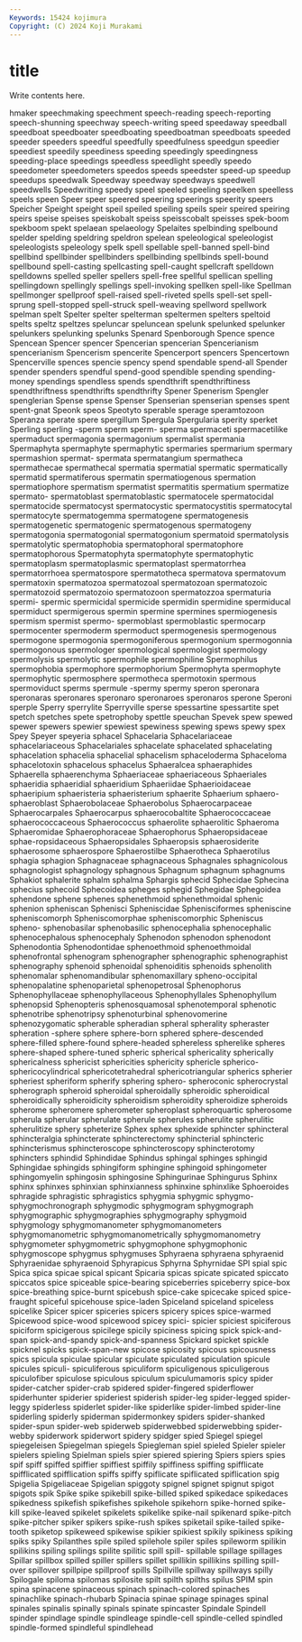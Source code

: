 ```yaml
---
Keywords: 15424 kojimura
Copyright: (C) 2024 Koji Murakami
---
```


# title

Write contents here.



hmaker speechmaking speechment speech-reading
speech-reporting speech-shunning speechway speech-writing speed speedaway speedball speedboat speedboater speedboating
speedboatman speedboats speeded speeder speeders speedful speedfully speedfulness speedgun speedier
speediest speedily speediness speeding speedingly speedingness speeding-place speedings speedless speedlight
speedly speedo speedometer speedometers speedos speeds speedster speed-up speedup speedups
speedwalk Speedway speedway speedways speedwell speedwells Speedwriting speedy speel speeled
speeling speelken speelless speels speen Speer speer speered speering speerings
speerity speers Speicher Speight speight speil speiled speiling speils speir
speired speiring speirs speise speises speiskobalt speiss speisscobalt speisses spek-boom
spekboom spekt spelaean spelaeology Spelaites spelbinding spelbound spelder spelding speldring
speldron spelean speleological speleologist speleologists speleology spelk spell spellable spell-banned
spell-bind spellbind spellbinder spellbinders spellbinding spellbinds spell-bound spellbound spell-casting spellcasting
spell-caught spellcraft spelldown spelldowns spelled speller spellers spell-free spellful spellican
spelling spellingdown spellingly spellings spell-invoking spellken spell-like Spellman spellmonger spellproof
spell-raised spell-riveted spells spell-set spell-sprung spell-stopped spell-struck spell-weaving spellword spellwork
spelman spelt Spelter spelter spelterman speltermen spelters speltoid spelts speltz
speltzes speluncar speluncean spelunk spelunked spelunker spelunkers spelunking spelunks Spenard
Spenborough Spence spence Spencean Spencer spencer Spencerian spencerian Spencerianism spencerianism
Spencerism spencerite Spencerport spencers Spencertown Spencerville spences spencie spency spend
spendable spend-all Spender spender spenders spendful spend-good spendible spending spending-money
spendings spendless spends spendthrift spendthriftiness spendthriftness spendthrifts spendthrifty Spener Spenerism
Spengler spenglerian Spense spense Spenser Spenserian spenserian spenses spent spent-gnat
Speonk speos Speotyto sperable sperage speramtozoon Speranza sperate spere spergillum
Spergula Spergularia sperity sperket Sperling sperling -sperm sperm sperm- sperma
spermaceti spermacetilike spermaduct spermagonia spermagonium spermalist spermania Spermaphyta spermaphyte spermaphytic
spermaries spermarium spermary spermashion spermat- spermata spermatangium spermatheca spermathecae spermathecal
spermatia spermatial spermatic spermatically spermatid spermatiferous spermatin spermatiogenous spermation spermatiophore
spermatism spermatist spermatitis spermatium spermatize spermato- spermatoblast spermatoblastic spermatocele spermatocidal
spermatocide spermatocyst spermatocystic spermatocystitis spermatocytal spermatocyte spermatogemma spermatogene spermatogenesis spermatogenetic
spermatogenic spermatogenous spermatogeny spermatogonia spermatogonial spermatogonium spermatoid spermatolysis spermatolytic spermatophobia
spermatophoral spermatophore spermatophorous Spermatophyta spermatophyte spermatophytic spermatoplasm spermatoplasmic spermatoplast spermatorrhea
spermatorrhoea spermatospore spermatotheca spermatova spermatovum spermatoxin spermatozoa spermatozoal spermatozoan spermatozoic
spermatozoid spermatozoio spermatozoon spermatozzoa spermaturia spermi- spermic spermicidal spermicide spermidin
spermidine spermiducal spermiduct spermigerous spermin spermine spermines spermiogenesis spermism spermist
spermo- spermoblast spermoblastic spermocarp spermocenter spermoderm spermoduct spermogenesis spermogenous spermogone
spermogonia spermogoniferous spermogonium spermogonnia spermogonous spermologer spermological spermologist spermology spermolysis
spermolytic spermophile spermophiline Spermophilus spermophobia spermophore spermophorium Spermophyta spermophyte spermophytic
spermosphere spermotheca spermotoxin spermous spermoviduct sperms spermule -spermy spermy speron
speronara speronaras speronares speronaro speronaroes speronaros sperone Speroni sperple Sperry
sperrylite Sperryville sperse spessartine spessartite spet spetch spetches spete spetrophoby
spettle speuchan Spevek spew spewed spewer spewers spewier spewiest spewiness
spewing spews spewy spex Spey Speyer speyeria sphacel Sphacelaria Sphacelariaceae
sphacelariaceous Sphacelariales sphacelate sphacelated sphacelating sphacelation sphacelia sphacelial sphacelism sphaceloderma
Sphaceloma sphacelotoxin sphacelous sphacelus Sphaeralcea sphaeraphides Sphaerella sphaerenchyma Sphaeriaceae sphaeriaceous
Sphaeriales sphaeridia sphaeridial sphaeridium Sphaeriidae Sphaerioidaceae sphaeripium sphaeristeria sphaeristerium sphaerite
Sphaerium sphaero- sphaeroblast Sphaerobolaceae Sphaerobolus Sphaerocarpaceae Sphaerocarpales Sphaerocarpus sphaerocobaltite Sphaerococcaceae
sphaerococcaceous Sphaerococcus sphaerolite sphaerolitic Sphaeroma Sphaeromidae Sphaerophoraceae Sphaerophorus Sphaeropsidaceae sphae-ropsidaceous
Sphaeropsidales Sphaeropsis sphaerosiderite sphaerosome sphaerospore Sphaerostilbe Sphaerotheca Sphaerotilus sphagia sphagion
Sphagnaceae sphagnaceous Sphagnales sphagnicolous sphagnologist sphagnology sphagnous Sphagnum sphagnum sphagnums
Sphakiot sphalerite sphalm sphalma Sphargis sphecid Sphecidae Sphecina sphecius sphecoid
Sphecoidea spheges sphegid Sphegidae Sphegoidea sphendone sphene sphenes sphenethmoid sphenethmoidal
sphenic sphenion spheniscan Sphenisci Spheniscidae Sphenisciformes spheniscine spheniscomorph Spheniscomorphae spheniscomorphic
Spheniscus spheno- sphenobasilar sphenobasilic sphenocephalia sphenocephalic sphenocephalous sphenocephaly Sphenodon sphenodon
sphenodont Sphenodontia Sphenodontidae sphenoethmoid sphenoethmoidal sphenofrontal sphenogram sphenographer sphenographic sphenographist
sphenography sphenoid sphenoidal sphenoiditis sphenoids sphenolith sphenomalar sphenomandibular sphenomaxillary spheno-occipital
sphenopalatine sphenoparietal sphenopetrosal Sphenophorus Sphenophyllaceae sphenophyllaceous Sphenophyllales Sphenophyllum sphenopsid Sphenopteris
sphenosquamosal sphenotemporal sphenotic sphenotribe sphenotripsy sphenoturbinal sphenovomerine sphenozygomatic spherable spheradian
spheral spherality spheraster spheration -sphere sphere sphere-born sphered sphere-descended sphere-filled
sphere-found sphere-headed sphereless spherelike spheres sphere-shaped sphere-tuned spheric spherical sphericality
spherically sphericalness sphericist sphericities sphericity sphericle spherico- sphericocylindrical sphericotetrahedral sphericotriangular
spherics spherier spheriest spheriform spherify sphering sphero- spheroconic spherocrystal spherograph
spheroid spheroidal spheroidally spheroidic spheroidical spheroidically spheroidicity spheroidism spheroidity spheroidize
spheroids spherome spheromere spherometer spheroplast spheroquartic spherosome spherula spherular spherulate
spherule spherules spherulite spherulitic spherulitize sphery spheterize Sphex sphex sphexide
sphincter sphincteral sphincteralgia sphincterate sphincterectomy sphincterial sphincteric sphincterismus sphincteroscope sphincteroscopy
sphincterotomy sphincters sphindid Sphindidae Sphindus sphingal sphinges sphingid Sphingidae sphingids
sphingiform sphingine sphingoid sphingometer sphingomyelin sphingosin sphingosine Sphingurinae Sphingurus Sphinx
sphinx sphinxes sphinxian sphinxianness sphinxine sphinxlike Sphoeroides sphragide sphragistic sphragistics
sphygmia sphygmic sphygmo- sphygmochronograph sphygmodic sphygmogram sphygmograph sphygmographic sphygmographies sphygmography
sphygmoid sphygmology sphygmomanometer sphygmomanometers sphygmomanometric sphygmomanometrically sphygmomanometry sphygmometer sphygmometric sphygmophone
sphygmophonic sphygmoscope sphygmus sphygmuses Sphyraena sphyraena sphyraenid Sphyraenidae sphyraenoid Sphyrapicus
Sphyrna Sphyrnidae SPI spial spic Spica spica spicae spical spicant
Spicaria spicas spicate spicated spiccato spiccatos spice spiceable spice-bearing spiceberries
spiceberry spice-box spice-breathing spice-burnt spicebush spice-cake spicecake spiced spice-fraught spiceful
spicehouse spice-laden Spiceland spiceland spiceless spicelike Spicer spicer spiceries spicers
spicery spices spice-warmed Spicewood spice-wood spicewood spicey spici- spicier spiciest
spiciferous spiciform spicigerous spicilege spicily spiciness spicing spick spick-and-span spick-and-spandy
spick-and-spanness Spickard spicket spickle spicknel spicks spick-span-new spicose spicosity spicous
spicousness spics spicula spiculae spicular spiculate spiculated spiculation spicule spicules
spiculi- spiculiferous spiculiform spiculigenous spiculigerous spiculofiber spiculose spiculous spiculum spiculumamoris
spicy spider spider-catcher spider-crab spidered spider-fingered spiderflower spiderhunter spiderier spideriest
spiderish spider-leg spider-legged spider-leggy spiderless spiderlet spider-like spiderlike spider-limbed spider-line
spiderling spiderly spiderman spidermonkey spiders spider-shanked spider-spun spider-web spiderweb spiderwebbed
spiderwebbing spider-webby spiderwork spiderwort spidery spidger spied Spiegel spiegel spiegeleisen
Spiegelman spiegels Spiegleman spiel spieled Spieler spieler spielers spieling Spielman
spiels spier spiered spiering Spiers spiers spies spif spiff spiffed
spiffier spiffiest spiffily spiffiness spiffing spifflicate spifflicated spifflication spiffs spiffy
spiflicate spiflicated spiflication spig Spigelia Spigeliaceae Spigelian spiggoty spignel spignet
spignut spigot spigots spik Spike spike spikebill spike-billed spiked spikedace
spikedaces spikedness spikefish spikefishes spikehole spikehorn spike-horned spike-kill spike-leaved spikelet
spikelets spikelike spike-nail spikenard spike-pitch spike-pitcher spiker spikers spike-rush spikes
spiketail spike-tailed spike-tooth spiketop spikeweed spikewise spikier spikiest spikily spikiness
spiking spiks spiky Spilanthes spile spiled spilehole spiler spiles spileworm
spilikin spilikins spiling spilings spilite spilitic spill spill- spillable spillage
spillages Spillar spillbox spilled spiller spillers spillet spillikin spillikins spilling
spill-over spillover spillpipe spillproof spills Spillville spillway spillways spilly Spilogale
spiloma spilomas spilosite spilt spilth spilths spilus SPIM spin spina
spinacene spinaceous spinach spinach-colored spinaches spinachlike spinach-rhubarb Spinacia spinae spinage
spinages spinal spinales spinalis spinally spinals spinate spincaster Spindale Spindell
spinder spindlage spindle spindleage spindle-cell spindle-celled spindled spindle-formed spindleful spindlehead
